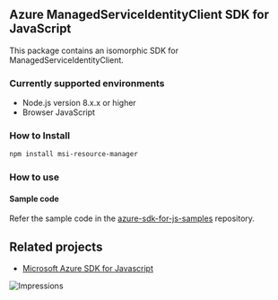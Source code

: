 ## Azure ManagedServiceIdentityClient SDK for JavaScript

This package contains an isomorphic SDK for ManagedServiceIdentityClient.

### Currently supported environments

- Node.js version 8.x.x or higher
- Browser JavaScript

### How to Install

```bash
npm install msi-resource-manager
```

### How to use

#### Sample code

Refer the sample code in the [azure-sdk-for-js-samples](https://github.com/Azure/azure-sdk-for-js-samples) repository.

## Related projects

- [Microsoft Azure SDK for Javascript](https://github.com/Azure/azure-sdk-for-js)


![Impressions](https://azure-sdk-impressions.azurewebsites.net/api/impressions/azure-sdk-for-js%2Fsdk%2Fcdn%2Farm-cdn%2FREADME.png)